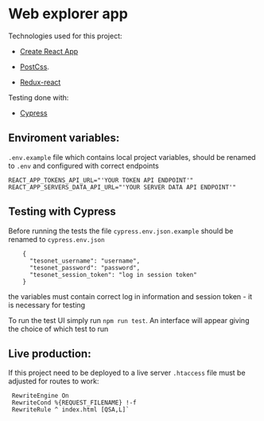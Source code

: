 # Web explorer app

Technologies used for this project:

  * [Create React App](https://github.com/facebook/create-react-app)
 
  * [PostCss](https://postcss.org/).

  * [Redux-react](https://react-redux.js.org/)
 

Testing done with:
  * [Cypress](https://www.cypress.io/)

 ## Enviroment variables:
 `.env.example` file which contains local project variables, should be renamed to `.env` and 
 configured with correct endpoints
 
    REACT_APP_TOKENS_API_URL="'YOUR TOKEN API ENDPOINT'"
    REACT_APP_SERVERS_DATA_API_URL="'YOUR SERVER DATA API ENDPOINT'"
    
## Testing with Cypress
  Before running the tests the file `cypress.env.json.example` should be renamed to `cypress.env.json`
  
        {
          "tesonet_username": "username",
          "tesonet_password": "password",
          "tesonet_session_token": "log in session token"
        }

  the variables must contain correct log in information and session token - it is necessary for testing
    
  To run the test UI simply run `npm run test`. An interface will appear giving the choice of which test
   to run
## Live production:

If this project need to be deployed to a live server `.htaccess` file must be adjusted for routes to work:

     RewriteEngine On
     RewriteCond %{REQUEST_FILENAME} !-f
     RewriteRule ^ index.html [QSA,L]`

